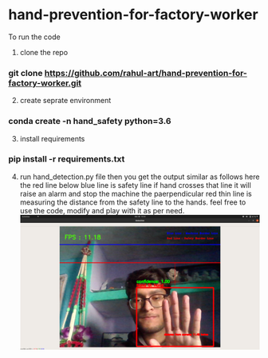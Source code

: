 # hand-prevention-for-factory-worker



To run the code
1. clone the repo 
### git clone https://github.com/rahul-art/hand-prevention-for-factory-worker.git
2. create seprate environment
### conda create -n hand_safety python=3.6
3. install requirements 
### pip install -r requirements.txt
4. run hand_detection.py file then you get the output similar as follows
here the red line below blue line is safety line if hand crosses that line it will raise an alarm and stop the machine 
the paerpendicular red thin line is measuring the distance from the safety line to the hands.
feel free to use the code, modify and play with it as per need.
![alt text](https://github.com/rahul-art/hand-prevention-for-factory-worker/blob/main/example.png?raw=true)
